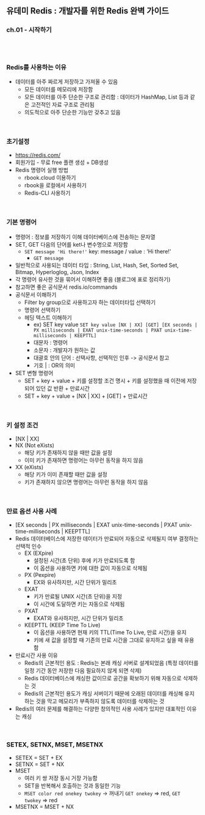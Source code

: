 ## 유데미 Redis : 개발자를 위한 Redis 완벽 가이드
### ch.01 - 시작하기

<br>
<br>

### Redis를 사용하는 이유
* 데이터를 아주 짜르게 저장하고 가져올 수 있음
  * 모든 데이터를 메모리에 저장함
  * 모든 데이터를 아주 단순한 구조로 관리함 : 데이터가 HashMap, List 등과 같은 고전적인 자료 구조로 관리됨
  * 의도적으로 아주 단순한 기능만 갖추고 있음

<br>

### 초기설정
* https://redis.com/
* 회원가입 - 무료 free 플랜 생성 + DB생성
* Redis 명령어 실행 방법
  * rbook.cloud 이용하기
  * rbook을 로컬에서 사용하기
  * Redis-CLI 사용하기

<br>

### 기본 명령어
* 명령어 : 정보를 저장하기 이해 데이터베이스에 전송하는 문자열
* SET, GET 다음의 단어를 ket나 변수명으로 저장함
  * ```SET message 'Hi there!'```  key: message / value : 'Hi there!'
    * ```GET message```
* 일반적으로 사용되는 데이터 타입 : String, List, Hash, Set, Sorted Set, Bitmap, Hyperloglog, Json, Index
* 각 명령어 유사한 것을 묶어서 이해하면 좋음 (블로그에 표로 정리하기)
* 참고하면 좋은 공식문서 redis.io/commands
* 공식문서 이해하기
  * Filter by group으로 사용하고자 하는 데이터타입 선택하기
  * 명령어 선택하기
  * 헤딩 텍스트 이해하기 
    * ex) SET key value ```SET key value [NX | XX] [GET] [EX seconds | PX milliseconds | EXAT unix-time-seconds | PXAT unix-time-milliseconds | KEEPTTL]```
    * 대문자 : 명령어 
    * 소문자 : 개발자가 원하는 값
    * 대괄호 안의 단어 : 선택사항, 선택적인 인후 -> 공식문서 참고
    * 기호 | : OR의 의미
* SET 변형 명령어
  * SET + key + value + 키를 설정할 조건 명시 + 키를 설정했을 때 이전에 저장되어 있던 값 반환 +  만료시간
  * SET + key + value +     [NX | XX]      +            [GET]                      +  만료시간

 
<br>

### 키 설정 조건
* [NX | XX] 
* NX (Not eXists) 
  * 해당 키가 존재하지 않을 때만 값을 설정
  * 이미 키가 존재하면 명령어는 아무런 동작을 하지 않음
* XX (eXists)
  * 해당 키가 이미 존재할 때만 값을 설정
  * 키가 존재하지 않으면 명령어는 아무런 동작을 하지 않음

 
<br>

### 만료 옵션 사용 사례
* [EX seconds | PX milliseconds | EXAT unix-time-seconds | PXAT unix-time-milliseconds | KEEPTTL]
* Redis 데이터베이스에 저장한 데이터가 만료되어 자동으로 삭제될지 여부 결정하는 선택적 인수
  * EX (EXpire)
    * 설정된 시간(초 단위) 후에 키가 만료되도록 함
    * 이 옵션을 사용하면 키에 대한 값이 자동으로 삭제됨
  * PX (Pexpire)
    * EX와 유사하지만, 시간 단위가 밀리초
  * EXAT
    * 키가 만료될 UNIX 시간(초 단위)을 지정
    * 이 시간에 도달하면 키는 자동으로 삭제됨
  * PXAT
    * EXAT와 유사하지만, 시간 단위가 밀리초
  * KEEPTTL (KEEP Time To Live)
    * 이 옵션을 사용하면 현재 키의 TTL(Time To Live, 만료 시간)을 유지
    * 키에 새 값을 설정할 때 기존의 만료 시간을 그대로 유지하고 싶을 때 유용함
* 만료시간 사용 이유
  * Redis의 근본적인 용도 : Redis는 본래 캐싱 서버로 설계되었음 (특정 데이터를 일정 기간 동안 저장한 다음 필요하지 않게 되면 삭제)
  * Redis 데이터베이스에 캐싱한 값이므로 공간을 확보하기 위해 자동으로 삭제하는 것
  * Redis의 근본적인 용도가 캐싱 서버이기 때문에 오래된 데이터를 캐싱해 유지하는 것을 막고 메모리가 부족하지 않도록 데이터를 삭제하는 것
* Redis의 여러 문제를 해결하는 다양한 창의적인 사용 사례가 있지만 대표적인 이유는 캐싱


<br>

### SETEX, SETNX, MSET, MSETNX
* SETEX = SET + EX
* SETNX = SET + NX
* MSET
  * 여러 키 쌍 저장 동시 거장 가능함
  * SET을 반복해서 호출하는 것과 동일한 기능
  * ```MSET color red onekey twokey```  -> 꺼내기 ```GET onekey``` => red,  ```GET twokey``` => red
* MSETNX = MSET + NX 












